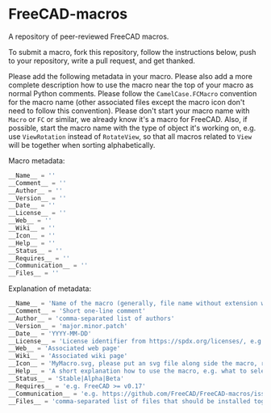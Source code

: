 # FreeCAD-macros

A repository of peer-reviewed FreeCAD macros.

To submit a macro, fork this repository, follow the instructions below, push to your repository, write a pull request, and get thanked.

Please add the following metadata in your macro. Please also add a more complete description how to use the macro near the top of your macro as normal Python comments. Please follow the `CamelCase.FCMacro` convention for the macro name (other associated files except the macro icon don't need to follow this convention). Please don't start your macro name with `Macro` or `FC` or similar, we already know it's a macro for FreeCAD. Also, if possible, start the macro name with the type of object it's working on, e.g. use `ViewRotation` instead of `RotateView`, so that all macros related to `View` will be together when sorting alphabetically.

Macro metadata:
```python
__Name__ = ''
__Comment__ = ''
__Author__ = ''
__Version__ = ''
__Date__ = ''
__License__ = ''
__Web__ = ''
__Wiki__ = ''
__Icon__ = ''
__Help__ = ''
__Status__ = ''
__Requires__ = ''
__Communication__ = ''
__Files__ = ''
```

Explanation of metadata:
```python
__Name__ = 'Name of the macro (generally, file name without extension with spaces)'
__Comment__ = 'Short one-line comment'
__Author__ = 'comma-separated list of authors'
__Version__ = 'major.minor.patch'
__Date__ = 'YYYY-MM-DD'
__License__ = 'License identifier from https://spdx.org/licenses/, e.g. LGPL-3.0-or-later, MIT, CC0-1.0'
__Web__ = 'Associated web page'
__Wiki__ = 'Associated wiki page'
__Icon__ = 'MyMacro.svg, please put an svg file along side the macro, respecting the macro filename'
__Help__ = 'A short explanation how to use the macro, e.g. what to select before launching'
__Status__ = 'Stable|Alpha|Beta'
__Requires__ = 'e.g. FreeCAD >= v0.17'
__Communication__ = 'e.g. https://github.com/FreeCAD/FreeCAD-macros/issues/ if on the github'
__Files__ = 'comma-separated list of files that should be installed together with this file, use paths relative to this file, do not include this file'
```
